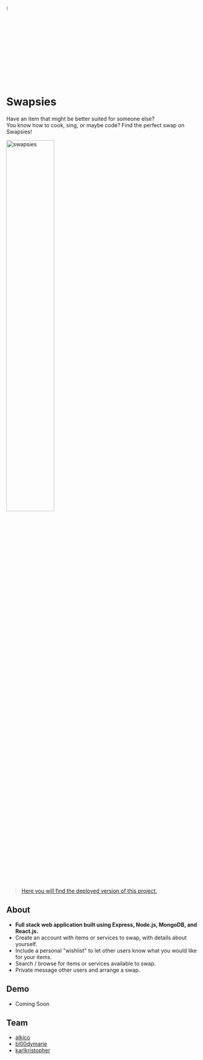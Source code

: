 <img src="https://res.cloudinary.com/karlkris/image/upload/v1590072369/github/icon_swap_nr3ojh.png" alt="swapsies" width="5%"  />

# Swapsies

Have an item that might be better suited for someone else? <br />
You know how to cook, sing, or maybe code? Find the perfect swap on Swapsies!

<img src="https://images.unsplash.com/photo-1579208575657-c595a05383b7?ixlib=rb-1.2.1&ixid=eyJhcHBfaWQiOjEyMDd9&auto=format&fit=crop&w=1350&q=80" alt="swapsies" width="50%"  />


>[Here you will find the deployed version of this project.](https://swapsies-berlin.herokuapp.com/)


## About
- <b>Full stack web application built using Express, Node.js, MongoDB, and React.js.</b>
- Create an account with items or services to swap, with details about yourself.
- Include a personal "wishlist" to let other users know what you would like for your items.
- Search / browse for items or services available to swap.
- Private message other users and arrange a swap.



## Demo
- Coming Soon

## Team
- [alkico](https://github.com/alkico)
- [bl00dymarie](https://github.com/orgs/mok-trial/people/bl00dymarie/)
- [karlkristopher](https://github.com/orgs/mok-trial/people/karlkristopher/)




